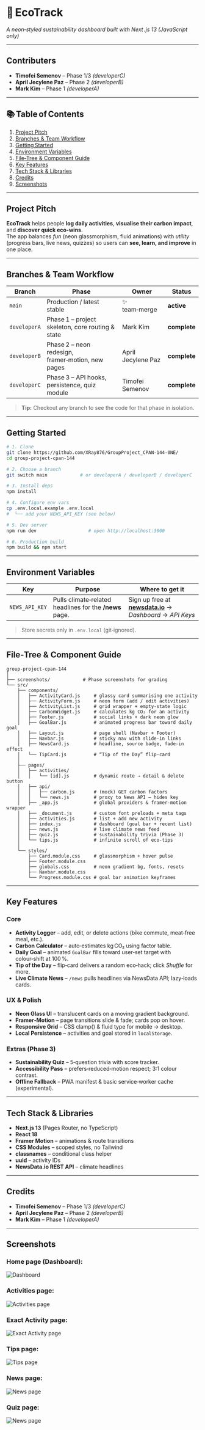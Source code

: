 # 🌱 EcoTrack  
*A neon‑styled sustainability dashboard built with Next .js 13 (JavaScript only)*  

---

## Contributers
- **Timofei Semenov** – Phase 1/3 *(developerC)*  
- **April Jecylene Paz** – Phase 2 *(developerB)*  
- **Mark Kim** – Phase 1 *(developerA)*  

---

## 📚 Table of Contents
1. [Project Pitch](#project-pitch)  
2. [Branches & Team Workflow](#branches--team-workflow)  
3. [Getting Started](#getting-started)  
4. [Environment Variables](#environment-variables)  
5. [File‑Tree & Component Guide](#file-tree--component-guide)  
6. [Key Features](#key-features)  
7. [Tech Stack & Libraries](#tech-stack--libraries)  
8. [Credits](#credits)  
9. [Screenshots](#screenshots)

---

## Project Pitch
**EcoTrack** helps people **log daily activities**, **visualise their carbon impact**, and **discover quick eco‑wins**.  
The app balances *fun* (neon glassmorphism, fluid animations) with *utility* (progress bars, live news, quizzes) so users can **see, learn, and improve** in one place.

---

## Branches & Team Workflow
| Branch | Phase | Owner | Status |
|--------|-------|-------|--------|
| `main` | Production / latest stable | ✨ team‑merge | **active** |
| `developerA` | Phase 1 – project skeleton, core routing & state | Mark Kim | **complete** |
| `developerB` | Phase 2 – neon redesign, framer‑motion, new pages | April Jecylene Paz | **complete** |
| `developerC` | Phase 3 – API hooks, persistence, quiz module | Timofei Semenov | **complete** |

> **Tip:** Checkout any branch to see the code for that phase in isolation.

---

## Getting Started
```bash
# 1. Clone
git clone https://github.com/XRay876/GroupProject_CPAN-144-0NE/
cd group-project-cpan-144

# 2. Choose a branch 
git switch main            # or developerA / developerB / developerC

# 3. Install deps 
npm install              

# 4. Configure env vars
cp .env.local.example .env.local
#  └── add your NEWS_API_KEY (see below)

# 5. Dev server
npm run dev                   # open http://localhost:3000

# 6. Production build
npm build && npm start
```

---

## Environment Variables
| Key | Purpose | Where to get it |
|-----|---------|-----------------|
| `NEWS_API_KEY` | Pulls climate‑related headlines for the **/news** page. | Sign up free at **[newsdata.io](https://newsdata.io/)** → *Dashboard* → *API Keys* |

> Store secrets only in `.env.local` (git‑ignored).

---

## File‑Tree & Component Guide
```
group-project-cpan-144
│
├── screenshots/            # Phase screenshots for grading
└── src/
    ├── components/
    │   ├── ActivityCard.js     # glassy card summarising one activity
    │   ├── ActivityForm.js     # neon form (add / edit activities)
    │   ├── ActivityList.js     # grid wrapper + empty‑state logic
    │   ├── CarbonWidget.js     # calculates kg CO₂ for an activity
    │   ├── Footer.js           # social links + dark neon glow
    │   ├── GoalBar.js          # animated progress bar toward daily goal
    │   ├── Layout.js           # page shell (Navbar + Footer)
    │   ├── Navbar.js           # sticky nav with slide‑in links
    │   ├── NewsCard.js         # headline, source badge, fade‑in effect
    │   └── TipCard.js          # “Tip of the Day” flip‑card
    │
    ├── pages/
    │   ├── activities/
    │   │   └── [id].js         # dynamic route → detail & delete button
    │   ├── api/
    │   │   ├── carbon.js       # (mock) GET carbon factors
    │   │   └── news.js         # proxy to News API – hides key
    │   ├── _app.js             # global providers & framer‑motion wrapper
    │   ├── _document.js        # custom font preloads + meta tags
    │   ├── activities.js       # list + add new activity
    │   ├── index.js            # dashboard (goal bar + recent list)
    │   ├── news.js             # live climate news feed
    │   ├── quiz.js             # sustainability trivia (Phase 3)
    │   └── tips.js             # infinite scroll of eco‑tips
    │
    └── styles/
        ├── Card.module.css     # glassmorphism + hover pulse
        ├── Footer.module.css
        ├── globals.css         # neon gradient bg, fonts, resets
        ├── Navbar.module.css
        └── Progress.module.css # goal bar animation keyframes
```

---

## Key Features
### Core
- **Activity Logger** – add, edit, or delete actions (bike commute, meat‑free meal, etc.).
- **Carbon Calculator** – auto‑estimates kg CO₂ using factor table.
- **Daily Goal** – animated `GoalBar` fills toward user‑set target with colour‑shift at 100 %.
- **Tip of the Day** – flip‑card delivers a random eco‑hack; click *Shuffle* for more.
- **Live Climate News** – `/news` pulls headlines via NewsData API; lazy‑loads cards.

### UX & Polish
- **Neon Glass UI** – translucent cards on a moving gradient background.
- **Framer‑Motion** – page transitions slide & fade; cards pop on hover.
- **Responsive Grid** – CSS clamp() & fluid type for mobile → desktop.
- **Local Persistence** – activities and goal stored in `localStorage`.

### Extras (Phase 3)
- **Sustainability Quiz** – 5‑question trivia with score tracker.
- **Accessibility Pass** – prefers‑reduced‑motion respect; 3:1 colour contrast.
- **Offline Fallback** – PWA manifest & basic service‑worker cache (experimental).

---

## Tech Stack & Libraries
- **Next.js 13** (Pages Router, no TypeScript)  
- **React 18**  
- **Framer Motion** – animations & route transitions  
- **CSS Modules** – scoped styles, no Tailwind  
- **classnames** – conditional class helper  
- **uuid** – activity IDs  
- **NewsData.io REST API** – climate headlines  

---


## Credits 
- **Timofei Semenov** – Phase 1/3 *(developerC)*  
- **April Jecylene Paz** – Phase 2 *(developerB)*  
- **Mark Kim** – Phase 1 *(developerA)*  


---

## Screenshots

### Home page (Dashboard):
![Dashboard](screenshots/Screenshot_from_2025-04-14_18-57-53.png)

### Activities page:
![Activities page](screenshots/ActivitiesPage.png)

### Exact Activity page:
![Exact Activity page](screenshots/ExactActivity.png)

### Tips page:
![Tips page](screenshots/TipsPage.png)

### News page:
![News page](screenshots/Screenshot_from_2025-04-14_18-57-15.png)

### Quiz page:
![News page](screenshots/Screenshot_from_2025-04-14_18-59-03.png)